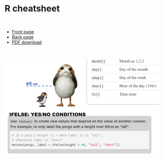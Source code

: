 # R cheatsheet

<br>


- [Front page](https://tidy-mn.github.io/cheatsheet/R/Front_MN_R_Cheatsheet.html)
- [Back page](https://tidy-mn.github.io/cheatsheet/R/Back_MN_R_Cheatsheet.html)
- [PDF download](https://tidy-mn.github.io/cheatsheet/MN_R_Cheatsheet.pdf)

<br>

<a href="https://tidy-mn.github.io/cheatsheet/MN_R_Cheatsheet.pdf">
  
![A small porg standing next to a HUGE porg. The smaller porg is well under a dotted 60 cm line that extends above its head and travels behind the belly of the huge porg.](Porg_cheatsheet_snippet.PNG)

</a>

